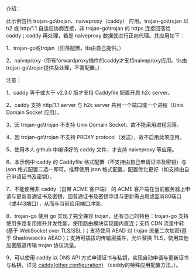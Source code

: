 介绍：

此示例包括 trojan-go\trojan、naiveproxy（caddy） 应用。trojan-go\trojan 以 h2 或 http/1.1 自适应协商连接，非 trojan-go\trojan 的 https 连接回落给 caddy；caddy 再处理，若是 naiveproxy 数据就进行正向代理。其应用如下：

1、trojan-go或trojan（回落配置，tls由自己提供。）

2、naiveproxy（带有forwardproxy插件的caddy才支持naiveproxy应用。tls由trojan-go\trojan提供及处理，不需配置。）

注意：

1、caddy 等于或大于 v2.3.0 版才支持 Caddyfile 配置开启 h2c server。

2、caddy 支持 http/1.1 server 与 h2c server 共用一个端口或一个进程（Unix Domain Socket 应用）。

3、因 trojan-go\trojan 不支持 Unix Domain Socket，故不能采用进程回落。

4、因 trojan-go\trojan 不支持 PROXY protocol（发送），故不启用此项应用。

5、使用本人 github 中编译好的 caddy 文件，才支持 naiveproxy 等应用。

6、本示例中 caddy 的 Caddyfile 格式配置（不支持由自己申请证书及密钥）与 json 格式配置二选一即可。推荐使用 json 格式配置，配置优化更好（如支持由自己申请证书及密钥）。

7、不能使用非 caddy（自带 ACME 客户端） 的 ACME 客户端在当前服务器上申请与更新普通证书及密钥，因普通证书及密钥申请与更新需占用或监听80端口（或443端口），从而与当前应用端口冲突。

8、trojan-go 使用 go 实现了完全兼容 trojan，还有自己的特色：trojan-go 支持使用多路复用提升并发性能，使用路由模块实现国内直连；支持 CDN 流量中转(基于 WebSocket over TLS/SSL )；支持使用 AEAD 对 trojan 流量二次加密(基于 Shadowsocks AEAD )；支持可插拔的传输层插件，允许替换 TLS，使用其他加密隧道传输 trojan 协议流量。

9、可以使用 caddy 以 DNS API 方式申请证书与私钥，实现自动申请与更新证书与私钥，详见 [caddy(other configuration)](https://github.com/lxhao61/integrated-examples/tree/main/caddy(other%20configuration)) （caddy的特殊应用配置方法。）。
